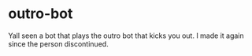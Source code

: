 # outro-bot
Yall seen a bot that plays the outro bot that kicks you out. I made it again since the person discontinued.
